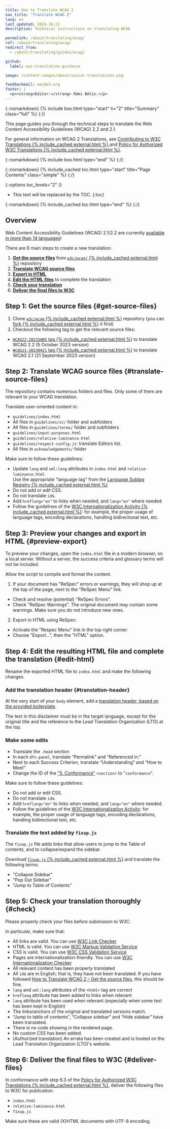 ```yaml
---
title: How to Translate WCAG 2
nav_title: "Translate WCAG 2"
lang: en
last_updated: 2024-10-22
description: Technical instructions on translating WCAG

permalink: /about/translating/wcag/
ref: /about/translating/wcag/
redirect_from:
  - /about/translating/guides/wcag/

github:
  label: wai-translation-guidance

image: /content-images/about/social-translations.png

feedbackmail: wai@w3.org
footer: |
  <p><strong>Editor:</strong> Rémi Bétin.</p>
---
```


{::nomarkdown}
{% include box.html type="start" h="2" title="Summary" class="full" %}
{:/}

This page guides you through the technical steps to translate the Web Content Accessibility Guidelines (WCAG) 2.2 and 2.1.


For general information on WCAG 2 Translations, see [Contributing to W3C Translations  {% include_cached external.html %}
](https://www.w3.org/Consortium/Translation/) and [Policy for Authorized W3C Translations {% include_cached external.html %}](https://www.w3.org/2005/02/TranslationPolicy.html).


{::nomarkdown}
{% include box.html type="end" %}
{:/}

{::nomarkdown}
{% include_cached toc.html type="start" title="Page Contents" class="simple" %}
{:/}

{::options toc_levels="2" /}

-   This text will be replaced by the TOC.
{:toc}

{::nomarkdown}
{% include_cached toc.html type="end" %}
{:/}

## Overview

Web Content Accessibility Guidelines (WCAG) 2.1/2.2 are currently [available in more than 14 languages](/standards-guidelines/wcag/translations/)!

There are 6 main steps to create a new translation:
1. **[Get the source files](#get-source-files)** from [`w3c/wcag/` {% include_cached external.html %}](https://github.com/w3c/wcag/) repository
2. **[Translate WCAG source files](#translate-source-files)**
3. **[Export in HTML](#preview-export)**
4. **[Edit the HTML files](#edit-html)** to complete the translation
5. **[Check your translation](#check)**
6. **[Deliver the final files to W3C](#deliver-files)**

## Step 1: Get the source files {#get-source-files}

1. Clone [`w3c/wcag` {% include_cached external.html %}](https://github.com/w3c/wcag/) repository (you can [fork {% include_cached external.html %}](https://docs.github.com/en/pull-requests/collaborating-with-pull-requests/working-with-forks/fork-a-repo) it first)
2. Checkout the following tag to get the relevant source files:
- [`WCAG22-20231005` tag {% include_cached external.html %}](https://github.com/w3c/wcag/tree/WCAG22-20231005) to translate WCAG 2.2 (5 October 2023 version)
- [`WCAG21-20230921` tag {% include_cached external.html %}](https://github.com/w3c/wcag/tree/WCAG21-20230921) to translate WCAG 2.1 (21 September 2023 version)

## Step 2: Translate WCAG source files {#translate-source-files}

The repository contains numerous folders and files. Only some of them are relevant to your WCAG translation.

Translate user-oriented content in:
- `guidelines/index.html`
- All files in `guidelines/sc/` folder and subfolders
- All files in `guidelines/terms/` folder and subfolders
- `guidelines/input-purposes.html`
- `guidelines/relative-luminance.html`
- `guidelines/respect-config.js`: translate Editors list.
- All files in `acknowledgements/` folder

Make sure to follow these guidelines:
- Update <html> `lang` and `xml:lang` attributes in `index.html` and `relative-luminance.html`.\
  Use the appropriate "language tag" from the [Language Subtag Registry {% include_cached external.html %}](https://www.iana.org/assignments/language-subtag-registry/language-subtag-registry)
- Do not add or edit CSS.
- Do not translate `id`s.
- Add `hreflang="en"` to links when needed, and `lang="en"` where needed.
- Follow the guidelines of the [W3C Internationalization Activity {% include_cached external.html %}](https://www.w3.org/International/): for example, the proper usage of language tags, encoding declarations, handling bidirectional text, etc.

## Step 3: Preview your changes and export in HTML {#preview-export}

To preview your changes, open the `index.html` file in a modern browser, on a local server. Without a server, the success criteria and glossary terms will not be included. 

Allow the script to compile and format the content.

1. If your document has "ReSpec" errors or warnings, they will shop up at the top of the page, next to the "ReSpec Menu" link.
- Check and resolve (potential) "ReSpec Errors".
- Check "ReSpec Warnings". The original document may contain some warnings. Make sure you do not introduce new ones.

2. Export in HTML using ReSpec:
- Activate the "Respec Menu" link in the top right corner
- Choose "Export...", then the "HTML" option.

## Step 4: Edit the resulting HTML file and complete the translation {#edit-html}

Rename the exported HTML file to `index.html` and make the following changes.

### Add the translation header {#translation-header}

At the very start of your `body` element, add a [translation header, based on the provided boilerplate](https://www.w3.org/2005/02/TranslationPolicy#Disclamier).

The text in this disclaimer must be in the target language, except for the original title and the reference to the Lead Translation Organization (LTO) at the top.

### Make some edits

- Translate the `.head` section
- In each `dfn-panel`, translate “Permalink” and “Referenced in:”
- Next to each Success Criterion, translate “Understanding” and “How to Meet”
- Change the ID of the ["5. Conformance"](https://www.w3.org/TR/WCAG22/#conformance) `<section>` to "`conformance`".

Make sure to follow these guidelines:
- Do not add or edit CSS.
- Do not translate `id`s.
- Add `hreflang="en"` to links when needed, and `lang="en"` where needed.
- Follow the guidelines of the [W3C Internationalization Activity](https://www.w3.org/International/): for example, the proper usage of language tags, encoding declarations, handling bidirectional text, etc.

### Translate the text added by `fixup.js`

The `fixup.js` file adds links that allow users to jump to the Table of contents, and to collapse/expand the sidebar. 

Download [`fixup.js` {% include_cached external.html %}](https://www.w3.org/scripts/TR/2021/fixup.js) and translate the following terms:
- "Collapse Sidebar"
- "Pop Out Sidebar"
- "Jump to Table of Contents”

## Step 5: Check your translation thoroughly {#check}

Please properly check your files before submission to W3C.

In particular, make sure that:
- All links are valid. You can use [W3C Link Checker](https://validator.w3.org/checklink)
- HTML is valid. You can use [W3C Markup Validation Service](https://validator.w3.org/)
- CSS is valid. You can use [W3C CSS Validation Service](https://jigsaw.w3.org/css-validator/)
- Pages are internationalization-friendly. You can use [W3C Internationalization Checker](https://validator.w3.org/i18n-checker/)
- All relevant content has been properly translated
- All `id`s are in English; that is, they have not been translated. If you have followed [How to Translate WCAG 2 – Get the source files](#get-source-files), this should be fine.
- `lang` and `xml:lang` attributes of the `<html>` tag are correct
- `hreflang` attribute has been added to links when relevant
- `lang` attribute has been used when relevant (especially when some text has been kept in English)
- The links/anchors of the original and translated versions match.
- “Jump to table of contents”, “Collapse sidebar” and “Hide sidebar” have been translated.
- There is no code showing in the rendered page.
- No custom CSS has been added.
- (Authorized translation) An errata has been created and is hosted on the Lead Translation Organization (LTO)'s website.

## Step 6: Deliver the final files to W3C {#deliver-files}

In conformance with step 6.3 of the [Policy for Authorized W3C Translations {% include_cached external.html %}](https://www.w3.org/2005/02/TranslationPolicy.html), deliver the following files to W3C for publication:
- `index.html`
- `relative-luminance.html`
- `fixup.js`

Make sure these are valid (X)HTML documents with UTF-8 encoding.